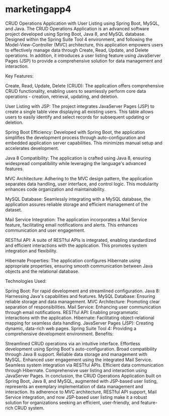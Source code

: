 # marketingapp4
CRUD Operations Application with User Listing using Spring Boot, MySQL, and Java.
The CRUD Operations Application is an advanced software project developed using Spring Boot, Java 8, and MySQL database. Designed within the Spring Suite Tool 4 environment, and following the Model-View-Controller (MVC) architecture, this application empowers users to effectively manage data through Create, Read, Update, and Delete operations. In addition, it introduces a user listing feature using JavaServer Pages (JSP) to provide a comprehensive solution for data management and interaction.

Key Features:

Create, Read, Update, Delete (CRUD): The application offers comprehensive CRUD functionality, enabling users to seamlessly perform core data operations - creation, retrieval, updating, and deletion.

User Listing with JSP: The project integrates JavaServer Pages (JSP) to create a single table view displaying all existing users. This table allows users to easily identify and select records for subsequent updating or deletion.

Spring Boot Efficiency: Developed with Spring Boot, the application simplifies the development process through auto-configuration and embedded application server capabilities. This minimizes manual setup and accelerates development.

Java 8 Compatibility: The application is crafted using Java 8, ensuring widespread compatibility while leveraging the language's advanced features.

MVC Architecture: Adhering to the MVC design pattern, the application separates data handling, user interface, and control logic. This modularity enhances code organization and maintainability.

MySQL Database: Seamlessly integrating with a MySQL database, the application assures reliable storage and efficient management of the dataset.

Mail Service Integration: The application incorporates a Mail Service feature, facilitating email notifications and alerts. This enhances communication and user engagement.

RESTful API: A suite of RESTful APIs is integrated, enabling standardized and efficient interactions with the application. This promotes system integration and flexibility.

Hibernate Properties: The application configures Hibernate using appropriate properties, ensuring smooth communication between Java objects and the relational database.

Technologies Used:

Spring Boot: For rapid development and streamlined configuration.
Java 8: Harnessing Java's capabilities and features.
MySQL Database: Ensuring reliable storage and data management.
MVC Architecture: Promoting clear separation of responsibilities.
Mail Service: Enhancing user communication through email notifications.
RESTful API: Enabling programmatic interactions with the application.
Hibernate: Facilitating object-relational mapping for seamless data handling.
JavaServer Pages (JSP): Creating dynamic, data-rich web pages.
Spring Suite Tool 4: Providing a comprehensive development environment.
Benefits:

Streamlined CRUD operations via an intuitive interface.
Effortless development using Spring Boot's auto-configuration.
Broad compatibility through Java 8 support.
Reliable data storage and management with MySQL.
Enhanced user engagement using the integrated Mail Service.
Seamless system integration via RESTful APIs.
Efficient data communication through Hibernate.
Comprehensive user listing and interaction using JavaServer Pages.
In conclusion, the CRUD Operations Application built on Spring Boot, Java 8, and MySQL, augmented with JSP-based user listing, represents an exemplary implementation of data management and interaction. Its adherence to MVC architecture, RESTful API support, Mail Service integration, and now JSP-based user listing make it a robust solution for organizations seeking an efficient, user-friendly, and feature-rich CRUD system.
